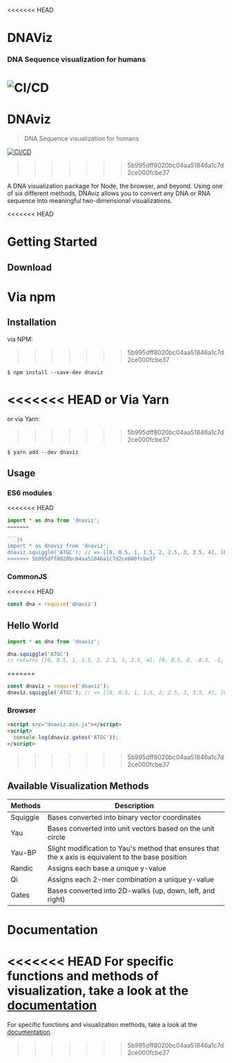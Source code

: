 <<<<<<< HEAD
# DNAViz
### DNA Sequence visualization for humans
![CI/CD](https://github.com/Lab41/dnaviz/workflows/CI/CD/badge.svg)
=======
# DNAviz

> DNA Sequence visualization for humans

[![CI/CD](https://github.com/IQTLabs/dnaviz/workflows/CI/CD/badge.svg)](https://github.com/IQTLabs/dnaviz/actions)
>>>>>>> 5b995dff8020bc04aa51846a1c7d2ce000fcbe37

A DNA visualization package for Node, the browser, and beyond.
Using one of six different methods, DNAviz allows you to convert any DNA or RNA sequence into meaningful two-dimensional visualizations.

<<<<<<< HEAD
# Getting Started
## Download
Via npm
=======
## Installation

via NPM:

>>>>>>> 5b995dff8020bc04aa51846a1c7d2ce000fcbe37
```
$ npm install --save-dev dnaviz
```
<<<<<<< HEAD
or Via Yarn
=======

or via Yarn:

>>>>>>> 5b995dff8020bc04aa51846a1c7d2ce000fcbe37
```
$ yarn add --dev dnaviz
```
## Usage
### ES6 modules
<<<<<<< HEAD
```Typescript
import * as dna from 'dnaviz';
=======

```js
import * as dnaviz from 'dnaviz';
dnaviz.squiggle('ATGC'); // => [[0, 0.5, 1, 1.5, 2, 2.5, 3, 3.5, 4], [0, 0.5, 0, -0.5, -1, -0.5, 0, -0.5, 0]]
>>>>>>> 5b995dff8020bc04aa51846a1c7d2ce000fcbe37
```
### CommonJS
<<<<<<< HEAD
```Typescript
const dna = require('dnaviz')
```
## Hello World
```Typescript
import * as dna from 'dnaviz';

dna.squiggle('ATGC')
// returns [[0, 0.5, 1, 1.5, 2, 2.5, 3, 3.5, 4], [0, 0.5, 0, -0.5, -1, -0.5, 0, -0.5, 0]]
```
=======

```js
const dnaviz = require('dnaviz');
dnaviz.squiggle('ATGC'); // => [[0, 0.5, 1, 1.5, 2, 2.5, 3, 3.5, 4], [0, 0.5, 0, -0.5, -1, -0.5, 0, -0.5, 0]]
```

### Browser

```html
<script src="dnaviz.min.js"></script>
<script>
  console.log(dnaviz.gates('ATGC'));
</script>
```

>>>>>>> 5b995dff8020bc04aa51846a1c7d2ce000fcbe37
## Available Visualization Methods

| Methods | Description |
| ------ | ----------- |
|Squiggle | Bases converted into binary vector coordinates|
|Yau | Bases converted into unit vectors based on the unit circle |
|Yau-BP | Slight modification to Yau's method that ensures that the x axis is equivalent to the base position |
|Randic | Assigns each base a unique y-value |
|Qi | Assigns each 2-mer combination a unique y-value |
|Gates | Bases converted into 2D-walks (up, down, left, and right) |
# Documentation
<<<<<<< HEAD
For specific functions and methods of visualization, take a look at the [documentation](https://lab41.github.io/dnaviz/modules/_dnaviz_.html)
=======

For specific functions and visualization methods, take a look at the [documentation](https://iqtlabs.github.io/dnaviz/modules/_dnaviz_.html).
>>>>>>> 5b995dff8020bc04aa51846a1c7d2ce000fcbe37
